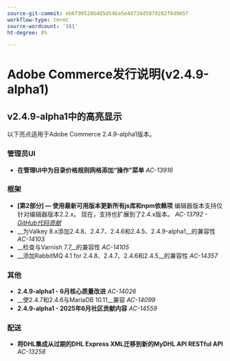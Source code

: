 ```yaml
---
source-git-commit: eb6f99520b485d54ba5e44734d5979282f6d965f
workflow-type: tm+mt
source-wordcount: '161'
ht-degree: 0%

---
```

# Adobe Commerce发行说明(v2.4.9-alpha1)

## v2.4.9-alpha1中的高亮显示

以下亮点适用于Adobe Commerce 2.4.9-alpha1版本。

### 管理员UI

* __在管理UI中为目录价格规则网格添加“操作”菜单__
  _AC-13916_

### 框架

* __[第2部分] — 使用最新可用版本更新所有js库和npm依赖项__
编辑器版本支持仅针对编辑器版本2.2.x。 现在，支持也扩展到了2.4.x版本。
  _AC-13792 - [GitHub代码贡献](https://github.com/magento/magento2/commit/19844aa0)_
* __为Valkey 8.x添加2.4.8、2.4.7、2.4.6和2.4.5、2.4.9-alpha1__的兼容性
  _AC-14103_
* __检查与Varnish 7.7__的兼容性
  _AC-14105_
* __添加RabbitMQ 4.1 for 2.4.8、2.4.7、2.4.6和2.4.5__的兼容性
  _AC-14357_

### 其他

* __2.4.9-alpha1 - 6月核心质量改进__
  _AC-14026_
* __使2.4.7和2.4.6与MariaDB 10.11__兼容
  _AC-14099_
* __2.4.9-alpha1 - 2025年6月社区贡献内容__
  _AC-14559_

### 配送

* __将DHL集成从过期的DHL Express XML迁移到新的MyDHL API RESTful API__
  _AC-13258_
